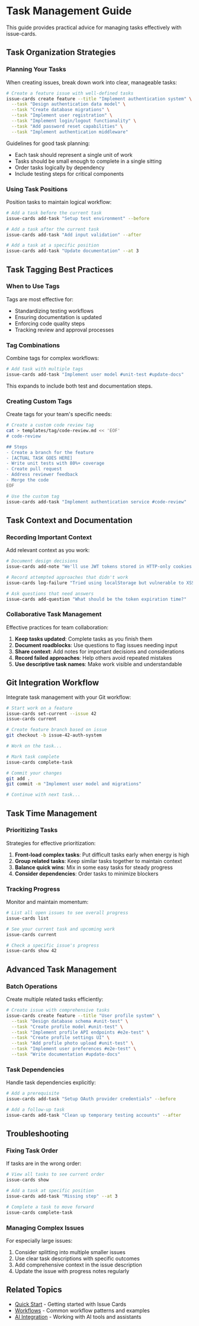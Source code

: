 # Task Management Guide

This guide provides practical advice for managing tasks effectively with issue-cards.

## Task Organization Strategies

### Planning Your Tasks

When creating issues, break down work into clear, manageable tasks:

```bash
# Create a feature issue with well-defined tasks
issue-cards create feature --title "Implement authentication system" \
  --task "Design authentication data model" \
  --task "Create database migrations" \
  --task "Implement user registration" \
  --task "Implement login/logout functionality" \
  --task "Add password reset capabilities" \
  --task "Implement authentication middleware"
```

Guidelines for good task planning:
- Each task should represent a single unit of work
- Tasks should be small enough to complete in a single sitting
- Order tasks logically by dependency
- Include testing steps for critical components

### Using Task Positions

Position tasks to maintain logical workflow:

```bash
# Add a task before the current task
issue-cards add-task "Setup test environment" --before

# Add a task after the current task
issue-cards add-task "Add input validation" --after

# Add a task at a specific position
issue-cards add-task "Update documentation" --at 3
```

## Task Tagging Best Practices

### When to Use Tags

Tags are most effective for:
- Standardizing testing workflows
- Ensuring documentation is updated
- Enforcing code quality steps
- Tracking review and approval processes

### Tag Combinations

Combine tags for complex workflows:

```bash
# Add task with multiple tags
issue-cards add-task "Implement user model #unit-test #update-docs"
```

This expands to include both test and documentation steps.

### Creating Custom Tags

Create tags for your team's specific needs:

```bash
# Create a custom code review tag
cat > templates/tag/code-review.md << 'EOF'
# code-review

## Steps
- Create a branch for the feature
- [ACTUAL TASK GOES HERE]
- Write unit tests with 80%+ coverage
- Create pull request
- Address reviewer feedback
- Merge the code
EOF

# Use the custom tag
issue-cards add-task "Implement authentication service #code-review"
```

## Task Context and Documentation

### Recording Important Context

Add relevant context as you work:

```bash
# Document design decisions
issue-cards add-note "We'll use JWT tokens stored in HTTP-only cookies for security"

# Record attempted approaches that didn't work
issue-cards log-failure "Tried using localStorage but vulnerable to XSS attacks"

# Ask questions that need answers
issue-cards add-question "What should be the token expiration time?"
```

### Collaborative Task Management

Effective practices for team collaboration:

1. **Keep tasks updated**: Complete tasks as you finish them
2. **Document roadblocks**: Use questions to flag issues needing input
3. **Share context**: Add notes for important decisions and considerations
4. **Record failed approaches**: Help others avoid repeated mistakes
5. **Use descriptive task names**: Make work visible and understandable

## Git Integration Workflow

Integrate task management with your Git workflow:

```bash
# Start work on a feature
issue-cards set-current --issue 42
issue-cards current

# Create feature branch based on issue
git checkout -b issue-42-auth-system

# Work on the task...

# Mark task complete
issue-cards complete-task

# Commit your changes
git add .
git commit -m "Implement user model and migrations"

# Continue with next task...
```

## Task Time Management

### Prioritizing Tasks

Strategies for effective prioritization:

1. **Front-load complex tasks**: Put difficult tasks early when energy is high
2. **Group related tasks**: Keep similar tasks together to maintain context
3. **Balance quick wins**: Mix in some easy tasks for steady progress
4. **Consider dependencies**: Order tasks to minimize blockers

### Tracking Progress

Monitor and maintain momentum:

```bash
# List all open issues to see overall progress
issue-cards list

# See your current task and upcoming work
issue-cards current

# Check a specific issue's progress
issue-cards show 42
```

## Advanced Task Management

### Batch Operations

Create multiple related tasks efficiently:

```bash
# Create issue with comprehensive tasks
issue-cards create feature --title "User profile system" \
  --task "Design database schema #unit-test" \
  --task "Create profile model #unit-test" \
  --task "Implement profile API endpoints #e2e-test" \
  --task "Create profile settings UI" \
  --task "Add profile photo upload #unit-test" \
  --task "Implement user preferences #e2e-test" \
  --task "Write documentation #update-docs"
```

### Task Dependencies

Handle task dependencies explicitly:

```bash
# Add a prerequisite
issue-cards add-task "Setup OAuth provider credentials" --before

# Add a follow-up task
issue-cards add-task "Clean up temporary testing accounts" --after
```

## Troubleshooting

### Fixing Task Order

If tasks are in the wrong order:

```bash
# View all tasks to see current order
issue-cards show

# Add a task at specific position
issue-cards add-task "Missing step" --at 3

# Complete a task to move forward
issue-cards complete-task
```

### Managing Complex Issues

For especially large issues:

1. Consider splitting into multiple smaller issues
2. Use clear task descriptions with specific outcomes
3. Add comprehensive context in the issue description
4. Update the issue with progress notes regularly

## Related Topics

- [Quick Start](quick-start.md) - Getting started with Issue Cards
- [Workflows](workflows.md) - Common workflow patterns and examples
- [AI Integration](ai-integration.md) - Working with AI tools and assistants